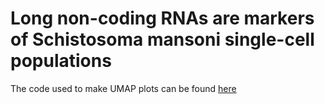 # Long non-coding RNAs are markers of Schistosoma mansoni single-cell populations
The code used to make UMAP plots can be found [here](https://verjo103.butantan.gov.br/users/david_morales/sm_scRNA/code/umap_plot.html)
